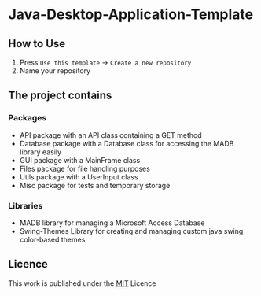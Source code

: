 # Java-Desktop-Application-Template

## How to Use

1. Press `Use this template` -> `Create a new repository`
2. Name your repository 

## The project contains

### Packages

* API package with an API class containing a GET method
* Database package with a Database class for accessing the MADB library easily
* GUI package with a MainFrame class
* Files package for file handling purposes
* Utils package with a UserInput class
* Misc package for tests and temporary storage

### Libraries

* MADB library for managing a Microsoft Access Database
* Swing-Themes Library for creating and managing custom java swing, color-based themes

## Licence 

This work is published under the [MIT](https://github.com/DMG-TechLabs/Java-Desktop-Application-Template/blob/main/LICENSE) Licence
